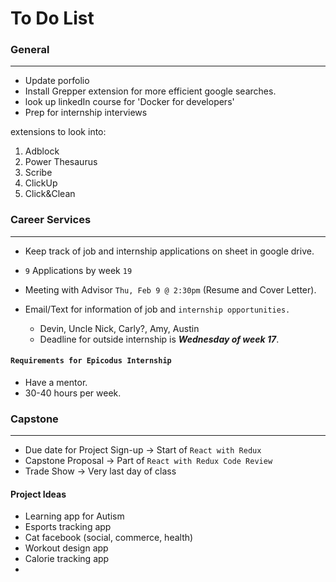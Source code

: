 # To Do List

### General
-----------
* Update porfolio
* Install Grepper extension for more efficient google searches.
* look up linkedIn course for 'Docker for developers'
* Prep for internship interviews

extensions to look into:
1. Adblock
2. Power Thesaurus
3. Scribe
4. ClickUp
5. Click&Clean


### Career Services
------------------

* Keep track of job and internship applications on sheet in google drive.
  
* `9` Applications by week `19`
  
* Meeting with Advisor `Thu, Feb 9 @ 2:30pm` (Resume and Cover Letter).
  
* Email/Text for information of job and `internship opportunities.`
  * Devin, Uncle Nick, Carly?, Amy, Austin
  * Deadline for outside internship is **_Wednesday of week 17_**.

#### `Requirements for Epicodus Internship`
* Have a mentor.
* 30-40 hours per week. 

### Capstone
-------------

* Due date for Project Sign-up &rarr; Start of `React with Redux`
* Capstone Proposal &rarr; Part of `React with Redux Code Review`
* Trade Show &rarr; Very last day of class

#### Project Ideas

* Learning app for Autism
* Esports tracking app 
* Cat facebook (social, commerce, health)
* Workout design app 
* Calorie tracking app 
* 





